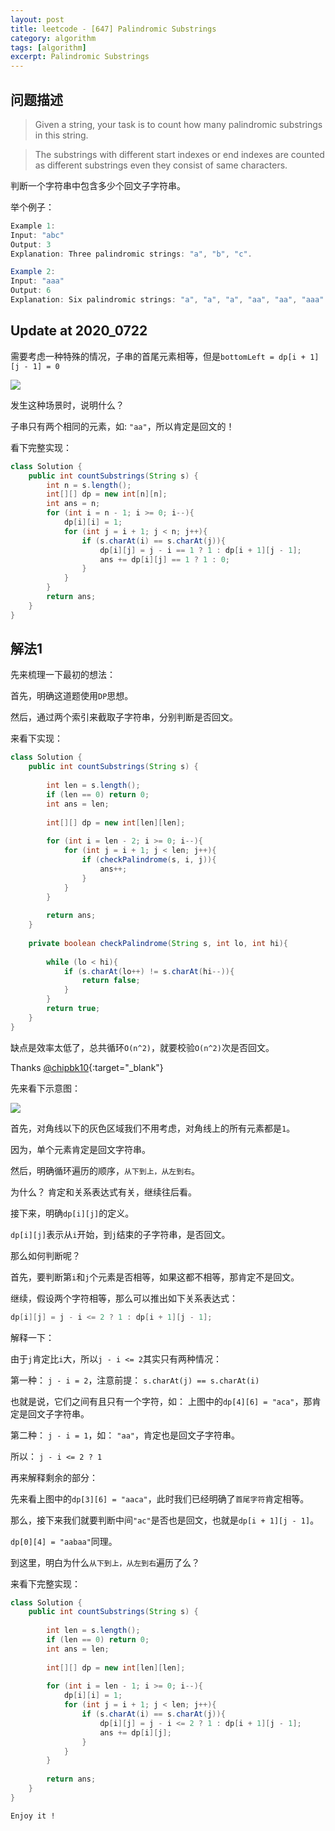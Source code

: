 ```yaml
---
layout: post
title: leetcode - [647] Palindromic Substrings
category: algorithm
tags: [algorithm]
excerpt: Palindromic Substrings
---
```


## 问题描述  

> Given a string, your task is to count how many palindromic substrings in this string.  

> The substrings with different start indexes or end indexes are counted as different substrings even they consist of same characters.  

判断一个字符串中包含多少个回文子字符串。  


举个例子：  

``` java
Example 1:
Input: "abc"
Output: 3
Explanation: Three palindromic strings: "a", "b", "c".

Example 2:
Input: "aaa"
Output: 6
Explanation: Six palindromic strings: "a", "a", "a", "aa", "aa", "aaa".
```

## Update at 2020_0722  

需要考虑一种特殊的情况，子串的首尾元素相等，但是`bottomLeft = dp[i + 1][j - 1] = 0`  

![](https://yyc-images.oss-cn-beijing.aliyuncs.com/leetcode_647_key_why_use_j_minus_i.png)  

发生这种场景时，说明什么？  

子串只有两个相同的元素，如: `"aa"`，所以肯定是回文的！  

看下完整实现：  

``` java
class Solution {
    public int countSubstrings(String s) {
        int n = s.length();
        int[][] dp = new int[n][n];
        int ans = n;
        for (int i = n - 1; i >= 0; i--){
            dp[i][i] = 1;
            for (int j = i + 1; j < n; j++){
                if (s.charAt(i) == s.charAt(j)){
                    dp[i][j] = j - i == 1 ? 1 : dp[i + 1][j - 1];
                    ans += dp[i][j] == 1 ? 1 : 0;
                }
            }
        }
        return ans;
    }
}
```


## 解法1  

先来梳理一下最初的想法：  

首先，明确这道题使用`DP`思想。  

然后，通过两个索引来截取子字符串，分别判断是否回文。  

来看下实现：  

``` java
class Solution {
    public int countSubstrings(String s) {
        
        int len = s.length();
        if (len == 0) return 0;
        int ans = len;
        
        int[][] dp = new int[len][len];
        
        for (int i = len - 2; i >= 0; i--){
            for (int j = i + 1; j < len; j++){
                if (checkPalindrome(s, i, j)){
                    ans++;
                }
            }
        }
        
        return ans;
    }
    
    private boolean checkPalindrome(String s, int lo, int hi){
        
        while (lo < hi){
            if (s.charAt(lo++) != s.charAt(hi--)){
                return false;
            }
        }
        return true;
    }
}
```

缺点是效率太低了，总共循环`O(n^2)`，就要校验`O(n^2)`次是否回文。  


Thanks [@chipbk10](https://leetcode.com/problems/palindromic-substrings/discuss/258917/Java-Simple-Code%3A-DP-short){:target="_blank"}  


先来看下示意图：  

![](https://yyc-images.oss-cn-beijing.aliyuncs.com/leetcode_647_key.png)  


首先，对角线以下的灰色区域我们不用考虑，对角线上的所有元素都是`1`。  

因为，单个元素肯定是回文字符串。  

然后，明确循环遍历的顺序，`从下到上，从左到右`。  

为什么？ 肯定和关系表达式有关，继续往后看。  

接下来，明确`dp[i][j]`的定义。  

`dp[i][j]`表示从`i`开始，到`j`结束的子字符串，是否回文。  

那么如何判断呢？  

首先，要判断第`i`和`j`个元素是否相等，如果这都不相等，那肯定不是回文。  

继续，假设两个字符相等，那么可以推出如下关系表达式：    

``` java
dp[i][j] = j - i <= 2 ? 1 : dp[i + 1][j - 1];
```

解释一下：  

由于`j`肯定比`i`大，所以`j - i <= 2`其实只有两种情况：  

第一种： `j - i = 2`，注意前提： `s.charAt(j) == s.charAt(i)`  

也就是说，它们之间有且只有一个字符，如： 上图中的`dp[4][6] = "aca"`，那肯定是回文子字符串。  

第二种： `j - i = 1`，如： `"aa"`，肯定也是回文子字符串。  

所以： `j - i <= 2 ? 1`  

再来解释剩余的部分：  

先来看上图中的`dp[3][6] = "aaca"`，此时我们已经明确了`首尾字符`肯定相等。  

那么，接下来我们就要判断中间`"ac"`是否也是回文，也就是`dp[i + 1][j - 1]`。  

`dp[0][4] = "aabaa"`同理。  

到这里，明白为什么`从下到上，从左到右`遍历了么？  

来看下完整实现：  


``` java
class Solution {
    public int countSubstrings(String s) {
        
        int len = s.length();
        if (len == 0) return 0;
        int ans = len;
        
        int[][] dp = new int[len][len];
        
        for (int i = len - 1; i >= 0; i--){
            dp[i][i] = 1;
            for (int j = i + 1; j < len; j++){
                if (s.charAt(i) == s.charAt(j)){
                    dp[i][j] = j - i <= 2 ? 1 : dp[i + 1][j - 1];
                    ans += dp[i][j];
                }
            }
        }
        
        return ans;
    }
}
```

`Enjoy it ! `